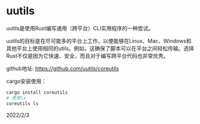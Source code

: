 # uutils

uutils是使用Rust编写通用（跨平台）CLI实用程序的一种尝试。  

uutils的目标是在尽可能多的平台上工作，以便能够在Linux、Mac、Windows和其他平台上使用相同的utils。例如，这确保了脚本可以在平台之间轻松传输。选择Rust不仅是因为它快速、安全，而且对于编写跨平台代码也非常优秀。  

github地址: https://github.com/uutils/coreutils  

cargo安装使用：  
```r
cargo install coreutils
# 使用ls
coreutils ls
```


2022/2/3  
